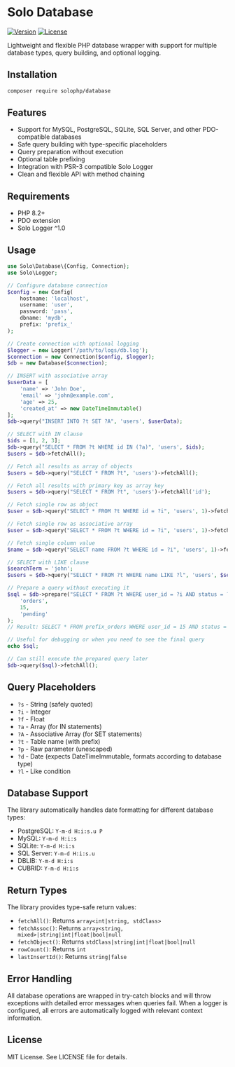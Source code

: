 # Solo Database

[![Version](https://img.shields.io/badge/version-2.5.3-blue.svg)](https://github.com/solophp/database)
[![License](https://img.shields.io/badge/license-MIT-green.svg)](https://opensource.org/licenses/MIT)

Lightweight and flexible PHP database wrapper with support for multiple database types, query building, and optional logging.

## Installation

```bash
composer require solophp/database
```

## Features

- Support for MySQL, PostgreSQL, SQLite, SQL Server, and other PDO-compatible databases
- Safe query building with type-specific placeholders
- Query preparation without execution
- Optional table prefixing
- Integration with PSR-3 compatible Solo Logger
- Clean and flexible API with method chaining

## Requirements

- PHP 8.2+
- PDO extension
- Solo Logger ^1.0

## Usage

```php
use Solo\Database\{Config, Connection};
use Solo\Logger;

// Configure database connection
$config = new Config(
    hostname: 'localhost',
    username: 'user',
    password: 'pass',
    dbname: 'mydb',
    prefix: 'prefix_'
);

// Create connection with optional logging
$logger = new Logger('/path/to/logs/db.log');
$connection = new Connection($config, $logger);
$db = new Database($connection);

// INSERT with associative array
$userData = [
    'name' => 'John Doe',
    'email' => 'john@example.com',
    'age' => 25,
    'created_at' => new DateTimeImmutable()
];
$db->query("INSERT INTO ?t SET ?A", 'users', $userData);

// SELECT with IN clause
$ids = [1, 2, 3];
$db->query("SELECT * FROM ?t WHERE id IN (?a)", 'users', $ids);
$users = $db->fetchAll();

// Fetch all results as array of objects
$users = $db->query("SELECT * FROM ?t", 'users')->fetchAll();

// Fetch all results with primary key as array key
$users = $db->query("SELECT * FROM ?t", 'users')->fetchAll('id');

// Fetch single row as object
$user = $db->query("SELECT * FROM ?t WHERE id = ?i", 'users', 1)->fetchObject();

// Fetch single row as associative array
$user = $db->query("SELECT * FROM ?t WHERE id = ?i", 'users', 1)->fetchAssoc();

// Fetch single column value
$name = $db->query("SELECT name FROM ?t WHERE id = ?i", 'users', 1)->fetchObject('name');

// SELECT with LIKE clause
$searchTerm = 'john';
$users = $db->query("SELECT * FROM ?t WHERE name LIKE ?l", 'users', $searchTerm)->fetchAll();

// Prepare a query without executing it
$sql = $db->prepare("SELECT * FROM ?t WHERE user_id = ?i AND status = ?s", 
    'orders',
    15,
    'pending'
);
// Result: SELECT * FROM prefix_orders WHERE user_id = 15 AND status = 'pending'

// Useful for debugging or when you need to see the final query
echo $sql;

// Can still execute the prepared query later
$db->query($sql)->fetchAll();
```

## Query Placeholders

- `?s` - String (safely quoted)
- `?i` - Integer
- `?f` - Float
- `?a` - Array (for IN statements)
- `?A` - Associative Array (for SET statements)
- `?t` - Table name (with prefix)
- `?p` - Raw parameter (unescaped)
- `?d` - Date (expects DateTimeImmutable, formats according to database type)
- `?l` - Like condition

## Database Support

The library automatically handles date formatting for different database types:

- PostgreSQL: `Y-m-d H:i:s.u P`
- MySQL: `Y-m-d H:i:s`
- SQLite: `Y-m-d H:i:s`
- SQL Server: `Y-m-d H:i:s.u`
- DBLIB: `Y-m-d H:i:s`
- CUBRID: `Y-m-d H:i:s`

## Return Types

The library provides type-safe return values:

- `fetchAll()`: Returns `array<int|string, stdClass>`
- `fetchAssoc()`: Returns `array<string, mixed>|string|int|float|bool|null`
- `fetchObject()`: Returns `stdClass|string|int|float|bool|null`
- `rowCount()`: Returns `int`
- `lastInsertId()`: Returns `string|false`

## Error Handling

All database operations are wrapped in try-catch blocks and will throw exceptions with detailed error messages when queries fail. When a logger is configured, all errors are automatically logged with relevant context information.

## License

MIT License. See LICENSE file for details.